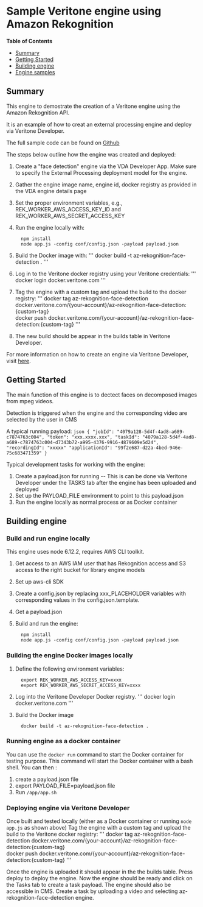 # Sample Veritone engine using Amazon Rekognition

**Table of Contents**

- [Summary](#summary)
- [Getting Started](#getting-started)
- [Building engine](#building-engine)
- [Engine samples](#engine-samples)

## Summary
This engine to demostrate the creation of a Veritone engine using the Amazon Rekognition API. 

It is an example of how to creat an external processing engine and deploy via Veritone Developer.

The full sample code can be found on [Github](https://github.com/veritone/veritone-sample-engine-amazon)

The steps below outline how the engine was created and deployed:
1.  Create a "face detection" engine via the VDA Developer App.  Make sure to specify the External Processing deployment model for the engine.
        
2.  Gather the engine image name, engine id, docker registry as provided in the VDA engine details page 

4.  Set the proper environment variables, e.g., REK_WORKER_AWS_ACCESS_KEY_ID and REK_WORKER_AWS_SECRET_ACCESS_KEY

5.  Run the engine locally with:
	```
	  npm install
	  node app.js -config conf/config.json -payload payload.json
	```

6.  Build the Docker image with:
	'''
	  docker build -t az-rekognition-face-detection .
	'''
	
7.  Log in to the Veritone docker registry using your Veritone credentials:
	'''
	  docker login docker.veritone.com
	'''
	
8.  Tag the engine with a custom tag and upload the build to the docker registry:
	'''
	  docker tag az-rekognition-face-detection docker.veritone.com/{your-account}/az-rekognition-face-detection:{custom-tag}    
	  docker push docker.veritone.com/{your-account}/az-rekognition-face-detection:{custom-tag}
	'''

9.  The new build should be appear in the builds table in Veritone Developer.

For more information on how to create an engine via Veritone Developer, visit [here](https://veritone-developer.atlassian.net/wiki/spaces/DOC/pages/17924125/Engine+Development+Quick+Start).



## Getting Started
The main function of this engine is to dectect faces on decomposed images from mpeg videos.

Detection is triggered when the engine and the corresponding video are selected by the user in CMS

A typical running payload:
    ```json
    {
      "jobId": "4079a128-5d4f-4ad8-a689-c7874763c004",
      "token": "xxx.xxxx.xxx",
      "taskId": "4079a128-5d4f-4ad8-a689-c7874763c004-d7343b72-a995-4376-9916-4879609e5d24",
      "recordingId": "xxxxx"
      "applicationId": "99f2e687-d22a-4bed-946e-75c683471359"
    }
    ```

Typical development tasks for working with the engine:
 1.  Create a payload.json for running -- This is can be done via Veritone Developer under the TASKS tab after the engine has been uploaded and deployed
 2.  Set up the PAYLOAD_FILE environment to point to this payload.json
 3.  Run the engine locally as normal process or as Docker container



## Building engine
### Build and run engine locally

This engine uses node 6.12.2, requires AWS CLI toolkit.
1.  Get access to an AWS IAM user that has Rekognition access and S3 access to the right bucket for library engine models
2.  Set up aws-cli SDK
3.  Create a config.json by replacing xxx_PLACEHOLDER variables with corresponding values in the config.json.template.
4.  Get a payload.json
5.  Build and run the engine:


	```
 	  npm install
	  node app.js -config conf/config.json -payload payload.json
	```

### Building the engine Docker images locally

1.  Define the following environment variables:

	```
	  export REK_WORKER_AWS_ACCESS_KEY=xxxx
	  export REK_WORKER_AWS_SECRET_ACCESS_KEY=xxxx
	```

2.  Log into the Veritone Developer Docker registry.
	'''
  	  docker login docker.veritone.com
	'''

3.  Build the Docker image 

	```
	  docker build -t az-rekognition-face-detection .
	```


### Running engine as a docker container

You can use the `docker run` command to start the Docker container for testing purpose.
This command will start the Docker container with a bash shell.
You can then :
1.  create a payload.json file
2.  export PAYLOAD_FILE=payload.json file
3.  Run `/app/app.sh`

### Deploying engine via Veritone Developer

Once built and tested locally (either as a Docker container or running `node app.js` as shown above)
Tag the engine with a custom tag and upload the build to the Veritone docker registry:
	'''
	  docker tag az-rekognition-face-detection docker.veritone.com/{your-account}/az-rekognition-face-detection:{custom-tag}    
	  docker push docker.veritone.com/{your-account}/az-rekognition-face-detection:{custom-tag}
	'''

Once the engine is uploaded it should appear in the the builds table. Press deploy to deploy the engine. Now the engine should be ready and click on the Tasks tab to create a task payload.
The engine should also be accessible in CMS. Create a task by uploading a video and selecting az-rekognition-face-detection engine.




